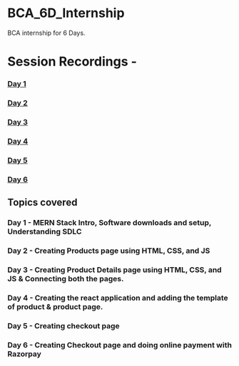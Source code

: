 # BCA_6D_Internship
BCA internship for 6 Days. 

# Session Recordings - 
<h3><a href = "https://drive.google.com/file/d/1PwEFEsiNv1bENhlkL1RtnWqBWOUq6hWw/view?usp=sharing">Day 1</a></h3>
<h3><a href = "https://drive.google.com/file/d/19aQBntcdGSgIhXtt7hC6HTYMDzo40CZt/view?usp=sharing">Day 2</a></h3>
<h3><a href = "https://drive.google.com/file/d/1LBnijH_q-kfX-pYzTAi5JA62shFsMocO/view?usp=sharing">Day 3</a></h3>
<h3><a href = "https://drive.google.com/file/d/1si_MWsnNEmgO-6Nu06e_Fau7pcl9yXTc/view?usp=sharing">Day 4</a></h3>
<h3><a href = "https://drive.google.com/file/d/1lA6bZgnWLZu5A2fCL7Sjw2EcURmm-2Cj/view?usp=sharing">Day 5</a></h3>
<h3><a href = "https://drive.google.com/file/d/1wicKfkeD7oDtdTrT1LKOPhU9Sv1XEa1n/view?usp=sharing">Day 6</a></h3>


<h2>Topics covered</h2>
<h3>Day 1 - MERN Stack Intro, Software downloads and setup, Understanding SDLC</h3>
<h3>Day 2 - Creating Products page using HTML, CSS, and JS</h3>
<h3>Day 3 - Creating Product Details page using HTML, CSS, and JS & Connecting both the pages.</h3>
<h3>Day 4 - Creating the react application and adding the template of product & product page.</h3>
<h3>Day 5 - Creating checkout page</h3>
<h3>Day 6 - Creating Checkout page and doing online payment with Razorpay</h3>
